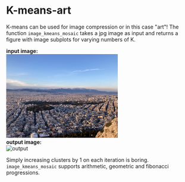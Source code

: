 # K-means-art
K-means can be used for image compression or in this case "art"!
The function `image_kmeans_mosaic` takes a jpg image as input and returns a figure with image subplots for varying numbers of K.

**input image:**  
<img src="city.jpg" alt="input" width="300"/>  
**output image:**  
<img src="city_output.png" alt="output" width="400"/>  

Simply increasing clusters by 1 on each iteration is boring. 
`image_kmeans_mosaic` supports arithmetic, geometric and fibonacci progressions.
